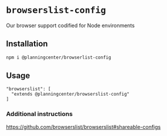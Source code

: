 # `browserslist-config`

Our browser support codified for Node environments

## Installation

```bash
npm i @planningcenter/browserlist-config
```

## Usage

```
"browserslist": [
  "extends @planningcenter/browserslist-config"
]
```

### Additional instructions

https://github.com/browserslist/browserslist#shareable-configs